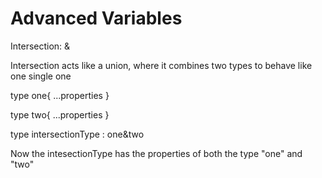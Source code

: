 # Advanced Variables 

Intersection: & 

Intersection acts like a union, where it combines two types to behave like one single one 

type one{
    ...properties
} 

type two{
    ...properties 
} 

type intersectionType : one&two 

Now the intesectionType has the properties of both the type "one" and "two" 


